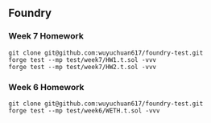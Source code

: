 ## Foundry

### Week 7 Homework

```
git clone git@github.com:wuyuchuan617/foundry-test.git
forge test --mp test/week7/HW1.t.sol -vvv
forge test --mp test/week7/HW2.t.sol -vvv
```

### Week 6 Homework

```
git clone git@github.com:wuyuchuan617/foundry-test.git
forge test --mp test/week6/WETH.t.sol -vvv
```
